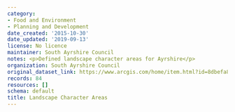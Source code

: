```yaml
---
category:
- Food and Environment
- Planning and Development
date_created: '2015-10-30'
date_updated: '2019-09-13'
license: No licence
maintainer: South Ayrshire Council
notes: <p>Defined landscape character areas for Ayrshire</p>
organization: South Ayrshire Council
original_dataset_link: https://www.arcgis.com/home/item.html?id=8dbefa8a2d354c08917946574c808fe4
records: 84
resources: []
schema: default
title: Landscape Character Areas
---
```

